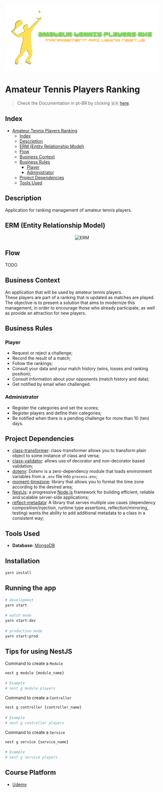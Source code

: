 ![img](https://github.com/padupe/amateur-tennis-players-rkg-nestjs/blob/main/assets/banner-project.svg)
# Amateur Tennis Players Ranking
> Check the Documentation in pt-BR by clicking 🇧🇷 [here](https://github.com/padupe/amateur-tennis-players-rkg-nestjs/blob/main/docs/README-pt-BR.md 'here').

## Index
<!--ts-->
* [Amateur Tennis Players Ranking](#amateur-tennis-players-ranking)
    * [Index](#index)
    * [Description](#description)
    * [ERM (Entity Relationship Model)](#erm-entity-relationship-model)
    * [Flow](#flow)
    * [Business Context](#business-context)
    * [Business Rules](#business-rules)
        * [Player](#player)
        * [Administrator](#administrator)
    * [Project Dependencies](#project-dependencies)
    * [Tools Used](#tools-used)
<!--te-->

## Description
Application for ranking management of amateur tennis players.

## ERM (Entity Relationship Model)
<div align="center">
    <img align="center" alt="ERM" src="">
</div>

## Flow
TODO

## Business Context
An application that will be used by amateur tennis players.<br>
These players are part of a ranking that is updated as matches are played.<br>
The objective is to present a solution that aims to modernize this management, in order to encourage those who already participate, as well as provide an attraction for new players.<br>

##  Business Rules

### Player
- Request or reject a challenge;
- Record the result of a match;
- Follow the rankings;
- Consult your data and your match history (wins, losses and ranking position);
- Consult information about your opponents (match history and data);
- Get notified by email when challenged.

### Administrator
- Register the categories and set the scores;
- Register players and define their categories;
- Be notified when there is a pending challenge for more than 10 (ten) days.

## Project Dependencies
- [class-transformer](https://www.npmjs.com/package/class-transformer 'class-transformer'): class-transformer allows you to transform plain object to some instance of class and versa;<br>
- [class-validator](https://www.npmjs.com/package/class-validator): allows use of decorator and non-decorator based validation;<br>
- [dotenv](https://www.npmjs.com/package/dotenv 'dotenv'): Dotenv is a zero-dependency module that loads environment variables from a `.env` file into `process.env`;<br>
- [moment-timezone](https://www.npmjs.com/package/moment-timezone): library that allows you to format the time zone according to the desired area;<br>
- [NestJs](https://nestjs.com/): a progressive [Node.js](https://nodejs.org/en/) framework for building efficient, reliable and scalable server-side applications;<br>
- [reflect-metadata](https://www.npmjs.com/package/reflect-metadata 'reflect-metadata'): A library that serves multiple use cases (dependency composition/injection, runtime type assertions, reflection/mirroring, testing) wants the ability to add additional metadata to a class in a consistent way;<br>

## Tools Used
- **Database:** [MongoDB](https://www.mongodb.com/)

## Installation

```bash
yarn install
```

## Running the app

```bash
# development
yarn start

# watch mode
yarn start:dev

# production mode
yarn start:prod
```

## Tips for using NestJS
Command to create a `Module`
```bash
nest g module {module_name}

# Example
# nest g module players
```

Command to create a `Controller`
```bash
nest g controller {controller_name}

# Example
# nest g controller players
```

Command to create a `Service`
```bash
nest g service {service_name}

# Example
# nest g service players
```

## Course Platform
- [Udemy](https://www.udemy.com/)